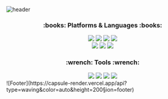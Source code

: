 ![header](https://capsule-render.vercel.app/api?type=wave&color=auto&height=300&section=header&text=Welcome&fontSize=80&desc=Hana's%20GitHub%20Profile&descAlignY=61&descAlign=62)
<div align = "center">
  <h3> :books: Platforms & Languages :books: </h3>
</div>
<div align = "center">
  <img src="https://img.shields.io/badge/Java-007396?style=flat&logo=Java&logoColor=white" />
  <img src="https://img.shields.io/badge/HTML5-E34F26?style=flat&logo=HTML5&logoColor=white" />
  <img src="https://img.shields.io/badge/CSS3-1572B6?style=flat&logo=CSS3&logoColor=white" />
  <img src="https://img.shields.io/badge/JavaScript-F7DF1E?style=flat&logo=JavaScript&logoColor=white" />
  <br>
  <img src="https://img.shields.io/badge/Oracle-F80000?style=flat&logo=Oracle&logoColor=white" />
  <img src="https://img.shields.io/badge/MySQL-4479A1?style=flat&logo=MySQL&logoColor=white" />
  <img src="https://img.shields.io/badge/Spring-6DB33F?style=flat&logo=Spring&logoColor=white" />
  
 <h3> :wrench: Tools :wrench: </h3>

  <img src="https://img.shields.io/badge/eclipseide-2C2255?style=flat&logo=eclipseide&logoColor=white" />
  <img src="https://img.shields.io/badge/visualstudiocode-007ACC?style=flat&logo=visualstudiocode&logoColor=white" />
  <img src="https://img.shields.io/badge/apachetomcat-F8DC75?style=flat&logo=apachetomcat&logoColor=white" />
  <img src="https://img.shields.io/badge/github-181717?style=flat&logo=github&logoColor=white" />
</div>
![Footer](https://capsule-render.vercel.app/api?type=waving&color=auto&height=200&section=footer)
